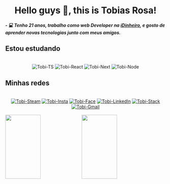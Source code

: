 <h1 align="center">Hello guys 👋, this is Tobias Rosa!</h1>
<h5 align="left">- 💻 Tenho 21 anos, trabalho como web Developer na <a href="https://idinheiro.com.br" target="_blank">iDinheiro</a>, e gosto de aprender novas tecnologias junto com meus amigos.</h5>

## Estou estudando

<div style="display: inline_block" align="center"><br>
  <img align="center" alt="Tobi-TS" src="https://img.shields.io/badge/TypeScript-007ACC?style=for-the-badge&logo=typescript&logoColor=white">
  <img align="center" alt="Tobi-React" src="https://img.shields.io/badge/React-20232A?style=for-the-badge&logo=react&logoColor=61DAFB">
  <img align="center" alt="Tobi-Next" src="https://img.shields.io/badge/Next-black?style=for-the-badge&logo=next.js&logoColor=white">
  <img align="center" alt="Tobi-Node" src="https://img.shields.io/badge/Node.js-43853D?style=for-the-badge&logo=node.js&logoColor=white">
</div>

## Minhas redes

<div style="display: inline_block" align="center"><br>
  <a href="https://steamcommunity.com/id/tobybryant1/" target="_blank"><img align="center" alt="Tobi-Steam" src="https://img.shields.io/badge/Steam-000000?style=for-the-badge&logo=steam&logoColor=white"></a>
  <a href="https://www.instagram.com/tubia_rosa/" target="_blank"><img align="center" alt="Tobi-Insta" src="https://img.shields.io/badge/Instagram-E4405F?style=for-the-badge&logo=instagram&logoColor=white"></a>
  <a href="https://www.facebook.com/tobias.o.rosa/" target="_blank"><img align="center" alt="Tobi-Face" src="https://img.shields.io/badge/Facebook-1877F2?style=for-the-badge&logo=facebook&logoColor=white"></a>
  <a href="https://www.linkedin.com/in/tobias-oliveira-rosa/" target="_blank"><img align="center" alt="Tobi-LinkedIn" src="https://img.shields.io/badge/LinkedIn-0077B5?style=for-the-badge&logo=linkedin&logoColor=white"></a>
  <a href="https://stackoverflow.com/users/13621903/tobias-rosa" target="_blank"><img align="center" alt="Tobi-Stack" src="https://img.shields.io/badge/Stack_Overflow-FE7A16?style=for-the-badge&logo=stack-overflow&logoColor=white"></a>
  <a href="mailto:tobias.rosa2000@gmail.com" target="_blank"><img align="center" alt="Tobi-Gmail" src="https://img.shields.io/badge/Gmail-D14836?style=for-the-badge&logo=gmail&logoColor=white" target="_blank"></a>
</div>
<br>

<div>
<img align="left" width=47% height=200px src="https://github-readme-stats.vercel.app/api?username=tobiasorosa&show_icons=true&theme=onedark&include_all_commits=true&count_private=true"/>
<img align="left" width=47% height=200px src="https://github-readme-stats.vercel.app/api/top-langs/?username=tobiasorosa&layout=compact&langs_count=7&theme=onedark"/>
</div>
